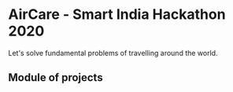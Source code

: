 # AirCare - Smart India Hackathon 2020
Let's solve fundamental problems of travelling around the world.

## Module of projects

